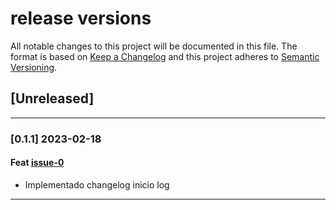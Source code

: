 # release versions

All notable changes to this project will be documented in this file.
The format is based on [Keep a Changelog](http://keepachangelog.com/en/1.0.0/)
and this project adheres to [Semantic Versioning](http://semver.org/spec/v2.0.0.html).

## [Unreleased]

---

### [0.1.1] 2023-02-18

#### Feat [issue-0](https://github.com/Stramp/SiteInfinity/) 

- Implementado changelog inicio log

---
